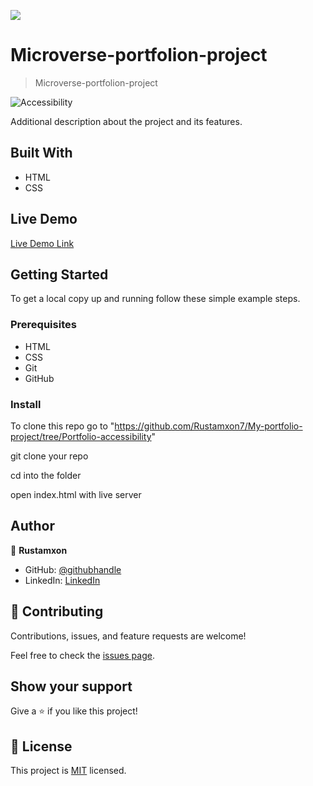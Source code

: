 ![](https://img.shields.io/badge/Microverse-blueviolet)

# Microverse-portfolion-project

> Microverse-portfolion-project

![Accessibility](https://user-images.githubusercontent.com/69011963/127171983-d40b28d5-e1ce-4157-875d-87484a953a5b.gif)

Additional description about the project and its features.

## Built With

- HTML
- CSS

## Live Demo

[Live Demo Link](https://rustamxon7.github.io/My-portfolio-project/)

## Getting Started

To get a local copy up and running follow these simple example steps.

### Prerequisites

- HTML
- CSS
- Git
- GitHub

### Install

To clone this repo go to "https://github.com/Rustamxon7/My-portfolio-project/tree/Portfolio-accessibility"

git clone your repo

cd into the folder

open index.html with live server

## Author

👤 **Rustamxon**

- GitHub: [@githubhandle](https://github.com/Rustamxon7)
- LinkedIn: [LinkedIn](https://www.linkedin.com/in/rustamjon-tolipov-6a831020b)

## 🤝 Contributing

Contributions, issues, and feature requests are welcome!

Feel free to check the [issues page](https://github.com/Rustamxon7/My-portfolio-project/issues).

## Show your support

Give a ⭐️ if you like this project!

## 📝 License

This project is [MIT](./MIT.md) licensed.
